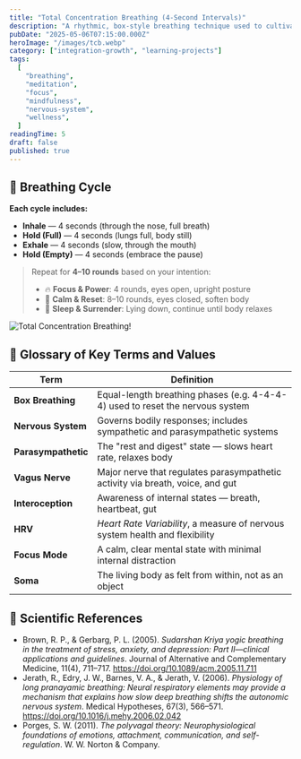 ```yaml
---
title: "Total Concentration Breathing (4-Second Intervals)"
description: "A rhythmic, box-style breathing technique used to cultivate focus, regulate the nervous system, and deepen mind-body awareness."
pubDate: "2025-05-06T07:15:00.000Z"
heroImage: "/images/tcb.webp"
category: ["integration-growth", "learning-projects"]
tags:
  [
    "breathing",
    "meditation",
    "focus",
    "mindfulness",
    "nervous-system",
    "wellness",
  ]
readingTime: 5
draft: false
published: true
---
```


## 🔄 Breathing Cycle

**Each cycle includes:**

- **Inhale** — 4 seconds (through the nose, full breath)
- **Hold (Full)** — 4 seconds (lungs full, body still)
- **Exhale** — 4 seconds (slow, through the mouth)
- **Hold (Empty)** — 4 seconds (embrace the pause)

> Repeat for **4–10 rounds** based on your intention:
>
> - 🔥 **Focus & Power**: 4 rounds, eyes open, upright posture
> - 🌊 **Calm & Reset**: 8–10 rounds, eyes closed, soften body
> - 🌌 **Sleep & Surrender**: Lying down, continue until body relaxes

![Total Concentration Breathing!](/images/tcb.avif)

## 📖 Glossary of Key Terms and Values

| Term                | Definition                                                                     |
| ------------------- | ------------------------------------------------------------------------------ |
| **Box Breathing**   | Equal-length breathing phases (e.g. 4-4-4-4) used to reset the nervous system  |
| **Nervous System**  | Governs bodily responses; includes sympathetic and parasympathetic systems     |
| **Parasympathetic** | The "rest and digest" state — slows heart rate, relaxes body                   |
| **Vagus Nerve**     | Major nerve that regulates parasympathetic activity via breath, voice, and gut |
| **Interoception**   | Awareness of internal states — breath, heartbeat, gut                          |
| **HRV**             | _Heart Rate Variability_, a measure of nervous system health and flexibility   |
| **Focus Mode**      | A calm, clear mental state with minimal internal distraction                   |
| **Soma**            | The living body as felt from within, not as an object                          |

## 🧠 Scientific References

- Brown, R. P., & Gerbarg, P. L. (2005). _Sudarshan Kriya yogic breathing in the treatment of stress, anxiety, and depression: Part II—clinical applications and guidelines_. Journal of Alternative and Complementary Medicine, 11(4), 711–717. https://doi.org/10.1089/acm.2005.11.711
- Jerath, R., Edry, J. W., Barnes, V. A., & Jerath, V. (2006). _Physiology of long pranayamic breathing: Neural respiratory elements may provide a mechanism that explains how slow deep breathing shifts the autonomic nervous system_. Medical Hypotheses, 67(3), 566–571. https://doi.org/10.1016/j.mehy.2006.02.042
- Porges, S. W. (2011). _The polyvagal theory: Neurophysiological foundations of emotions, attachment, communication, and self-regulation_. W. W. Norton & Company.
